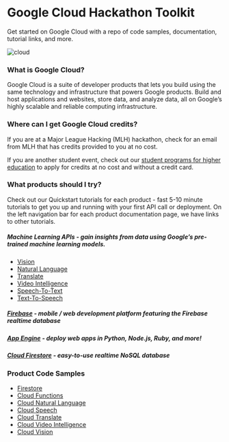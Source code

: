 # Google Cloud Hackathon Toolkit

Get started on Google Cloud with a repo of code samples, documentation, tutorial links, and more. 

<!-- https://cloud.google.com/blog/products/gcp/readers-choice-top-google-cloud-platform-stories-of-2018 -->
![cloud](https://user-images.githubusercontent.com/744973/63130880-bbd43600-bf70-11e9-91e7-0e7167771b5e.gif)

### What is Google Cloud?
Google Cloud is a suite of developer products that lets you build using the same technology and infrastructure that powers Google products. Build and host applications and websites, store data, and analyze data, all on Google’s highly scalable and reliable computing infrastructure.

### Where can I get Google Cloud credits? 
If you are at a Major League Hacking (MLH) hackathon, check for an email from MLH that has credits provided to you at no cost. 

If you are another student event, check out our [student programs for higher education](g.co/learncloud/programs) to apply for credits at no cost and without a credit card. 

### What products should I try?
Check out our Quickstart tutorials for each product - fast 5-10 minute tutorials to get you up and running with your first API call or deployment. On the left navigation bar for each product documentation page, we have links to other tutorials.

##### Machine Learning APIs - gain insights from data using Google’s pre-trained machine learning models.
- [Vision](https://cloud.google.com/vision/docs/quickstart-client-libraries)
- [Natural Language](https://cloud.google.com/natural-language/docs/quickstart-client-libraries)
- [Translate](https://cloud.google.com/translate/docs/quickstart-client-libraries)
- [Video Intelligence](https://cloud.google.com/video-intelligence/docs/quickstart-client-libraries)
- [Speech-To-Text](https://cloud.google.com/speech-to-text/docs/quickstart-client-libraries)
- [Text-To-Speech](https://cloud.google.com/text-to-speech/docs/quickstart-client-libraries)

##### [Firebase](https://firebase.google.com) - mobile / web development platform featuring the Firebase realtime database
##### [App Engine](https://cloud.google.com/appengine/docs) - deploy web apps in Python, Node.js, Ruby, and more!
##### [Cloud Firestore](https://cloud.google.com/firestore/docs/quickstart-servers) - easy-to-use realtime NoSQL database

### Product Code Samples

- [Firestore](firestore/README.md)
- [Cloud Functions](functions/README.md)
- [Cloud Natural Language](language/README.md)
- [Cloud Speech](speech/README.md)
- [Cloud Translate](translate/README.md)
- [Cloud Video Intelligence](video/README.md)
- [Cloud Vision](vision/README.md)
